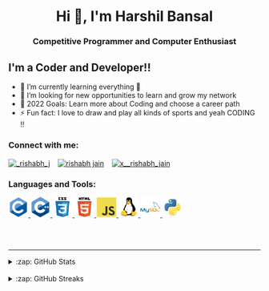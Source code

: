 <h1 align="center">Hi 👋, I'm Harshil Bansal</h1>
<h3 align="center">Competitive Programmer and Computer Enthusiast</h3>

## I'm a Coder and Developer!!

- 🌱 I’m currently learning everything 🤣
- 👯 I’m looking for new opportunities to learn and grow my network
- 🥅 2022 Goals: Learn more about Coding and choose a career path
- ⚡ Fun fact: I love to draw and play all kinds of sports and yeah CODING !!

### Connect with me:
<a href="https://twitter.com/HarshilBansal13" target="blank"><img align="center" src="https://raw.githubusercontent.com/rahuldkjain/github-profile-readme-generator/master/src/images/icons/Social/twitter.svg" alt="_rishabh_j" height="30" width="40" /></a>
&nbsp;&nbsp;
<a href="https://www.linkedin.com/in/harshil-bansal-161949220/" target="blank"><img align="center" src="https://raw.githubusercontent.com/rahuldkjain/github-profile-readme-generator/master/src/images/icons/Social/linked-in-alt.svg" alt="rishabh jain" height="30" width="40" /></a>
&nbsp;&nbsp;
<a href="https://www.instagram.com/harshil_b_/" target="blank"><img align="center" src="https://raw.githubusercontent.com/rahuldkjain/github-profile-readme-generator/master/src/images/icons/Social/instagram.svg" alt="x__rishabh_jain" height="30" width="40" /></a>

### Languages and Tools:
<p align="left"> 
<a href="https://www.cprogramming.com/" target="_blank" rel="noreferrer"> <img src="https://raw.githubusercontent.com/devicons/devicon/master/icons/c/c-original.svg" alt="c" width="40" height="40"/> </a>
<a href="https://www.w3schools.com/cpp/" target="_blank" rel="noreferrer"> <img src="https://raw.githubusercontent.com/devicons/devicon/master/icons/cplusplus/cplusplus-original.svg" alt="cplusplus" width="40" height="40"/> </a> 
<a href="https://www.w3schools.com/css/" target="_blank" rel="noreferrer"> <img src="https://raw.githubusercontent.com/devicons/devicon/master/icons/css3/css3-original-wordmark.svg" alt="css3" width="40" height="40"/> </a>
<a href="https://www.w3.org/html/" target="_blank" rel="noreferrer"> <img src="https://raw.githubusercontent.com/devicons/devicon/master/icons/html5/html5-original-wordmark.svg" alt="html5" width="40" height="40"/> </a>
<a href="https://developer.mozilla.org/en-US/docs/Web/JavaScript" target="_blank" rel="noreferrer"> <img src="https://raw.githubusercontent.com/devicons/devicon/master/icons/javascript/javascript-original.svg" alt="javascript" width="40" height="40"/> </a>
<a href="https://www.linux.org/" target="_blank" rel="noreferrer"> <img src="https://raw.githubusercontent.com/devicons/devicon/master/icons/linux/linux-original.svg" alt="linux" width="40" height="40"/> </a> 
<a href="https://www.mysql.com/" target="_blank" rel="noreferrer"> <img src="https://raw.githubusercontent.com/devicons/devicon/master/icons/mysql/mysql-original-wordmark.svg" alt="mysql" width="40" height="40"/> </a> 
<a href="https://www.python.org" target="_blank" rel="noreferrer"> <img src="https://raw.githubusercontent.com/devicons/devicon/master/icons/python/python-original.svg" alt="python" width="40" height="40"/> </a> </p>
<br />
<br />

---

<!-- <details>
  <summary>:zap: GitHub Language Stats</summary>

  <img align="left" src="https://github-readme-stats.vercel.app/api/top-langs?username=Harshil-1234&show_icons=true&locale=en&layout=compact" alt="Harshil-1234" />

</details>
<br /> -->

<div>
  <details>
    <summary align="left">:zap: GitHub Stats</summary>
    <div style="display: flex; flex-direction: column; align-items: center;">
      <img src="https://github-readme-stats.vercel.app/api?username=Harshil-1234&show_icons=true&hide_border=false&title_color=ff652f&icon_color=FFE400&bg_color=09131B&text_color=ffffff&border_color=0c1a25" alt="Harshil-1234" />
    </div>
  </details>
</div>

<br />

<div>
  <details>
    <summary align="left">:zap: GitHub Streaks</summary>
    <div style="display: flex; flex-direction: column; align-items: center;">
      <img src="https://github-readme-streak-stats.herokuapp.com/?user=Harshil-1234&" alt="Harshil-1234" />
    </div>
  </details>
</div>

